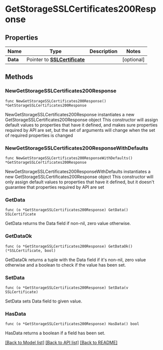 # GetStorageSSLCertificates200Response

## Properties

Name | Type | Description | Notes
------------ | ------------- | ------------- | -------------
**Data** | Pointer to [**SSLCertificate**](SSLCertificate.md) |  | [optional] 

## Methods

### NewGetStorageSSLCertificates200Response

`func NewGetStorageSSLCertificates200Response() *GetStorageSSLCertificates200Response`

NewGetStorageSSLCertificates200Response instantiates a new GetStorageSSLCertificates200Response object
This constructor will assign default values to properties that have it defined,
and makes sure properties required by API are set, but the set of arguments
will change when the set of required properties is changed

### NewGetStorageSSLCertificates200ResponseWithDefaults

`func NewGetStorageSSLCertificates200ResponseWithDefaults() *GetStorageSSLCertificates200Response`

NewGetStorageSSLCertificates200ResponseWithDefaults instantiates a new GetStorageSSLCertificates200Response object
This constructor will only assign default values to properties that have it defined,
but it doesn't guarantee that properties required by API are set

### GetData

`func (o *GetStorageSSLCertificates200Response) GetData() SSLCertificate`

GetData returns the Data field if non-nil, zero value otherwise.

### GetDataOk

`func (o *GetStorageSSLCertificates200Response) GetDataOk() (*SSLCertificate, bool)`

GetDataOk returns a tuple with the Data field if it's non-nil, zero value otherwise
and a boolean to check if the value has been set.

### SetData

`func (o *GetStorageSSLCertificates200Response) SetData(v SSLCertificate)`

SetData sets Data field to given value.

### HasData

`func (o *GetStorageSSLCertificates200Response) HasData() bool`

HasData returns a boolean if a field has been set.


[[Back to Model list]](../README.md#documentation-for-models) [[Back to API list]](../README.md#documentation-for-api-endpoints) [[Back to README]](../README.md)


